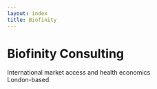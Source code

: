 ```yaml
---
layout: index
title: Biofinity
---
```

# Biofinity Consulting

International market access and health economics  
London-based

